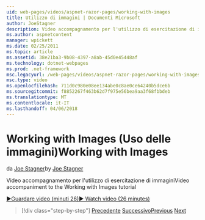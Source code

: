 ```yaml
---
uid: web-pages/videos/aspnet-razor-pages/working-with-images
title: Utilizzo di immagini | Documenti Microsoft
author: JoeStagner
description: Video accompagnamento per l'utilizzo di esercitazione di immagini
ms.author: aspnetcontent
manager: wpickett
ms.date: 02/25/2011
ms.topic: article
ms.assetid: 38e21ba3-9b08-4397-a8ab-45d0e45448af
ms.technology: dotnet-webpages
ms.prod: .net-framework
msc.legacyurl: /web-pages/videos/aspnet-razor-pages/working-with-images
msc.type: video
ms.openlocfilehash: 711d0c980e08ee134abe0c8ae0ce64240b5dce6b
ms.sourcegitcommit: f8852267f463b62d7f975e56bea9aa3f68fbbdeb
ms.translationtype: MT
ms.contentlocale: it-IT
ms.lasthandoff: 04/06/2018
---
```

<a name="working-with-images"></a><span data-ttu-id="0eb95-103">Working with Images (Uso delle immagini)</span><span class="sxs-lookup"><span data-stu-id="0eb95-103">Working with Images</span></span>
====================
<span data-ttu-id="0eb95-104">da [Joe Stagner](https://github.com/JoeStagner)</span><span class="sxs-lookup"><span data-stu-id="0eb95-104">by [Joe Stagner](https://github.com/JoeStagner)</span></span>

<span data-ttu-id="0eb95-105">Video accompagnamento per l'utilizzo di esercitazione di immagini</span><span class="sxs-lookup"><span data-stu-id="0eb95-105">Video accompaniment to the Working with Images tutorial</span></span>

[<span data-ttu-id="0eb95-106">&#9654;Guardare video (minuti 26)</span><span class="sxs-lookup"><span data-stu-id="0eb95-106">&#9654; Watch video (26 minutes)</span></span>](https://channel9.msdn.com/Blogs/ASP-NET-Site-Videos/working-with-images)

> [!div class="step-by-step"]
> <span data-ttu-id="0eb95-107">[Precedente](working-with-files.md)
> [Successivo](working-with-video.md)</span><span class="sxs-lookup"><span data-stu-id="0eb95-107">[Previous](working-with-files.md)
[Next](working-with-video.md)</span></span>
